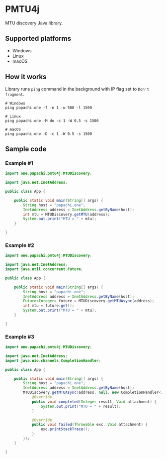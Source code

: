 # PMTU4j
MTU discovery Java library.
## Supported platforms
- Windows
- Linux
- macOS
## How it works
Library runs `ping` command in the background with IP flag set to `Don't fragment`.
```shell
# Windows
ping papachi.one -f -n 1 -w 500 -l 1500
```
```shell
# Linux
ping papachi.one -M do -c 1 -W 0.5 -s 1500
```
```shell
# macOS
ping papachi.one -D -c 1 -W 0.5 -s 1500
```
## Sample code
### Example #1
```java
import one.papachi.pmtu4j.MTUDiscovery;

import java.net.InetAddress;

public class App {

    public static void main(String[] args) {
        String host = "papachi.one";
        InetAddress address = InetAddress.getByName(host);
        int mtu = MTUDiscovery.getMTU(address);
        System.out.print("MTU = " + mtu);
    }

}
```
### Example #2

```java
import one.papachi.pmtu4j.MTUDiscovery;

import java.net.InetAddress;
import java.util.concurrent.Future;

public class App {

    public static void main(String[] args) {
        String host = "papachi.one";
        InetAddress address = InetAddress.getByName(host);
        Future<Integer> future = MTUDiscovery.getMTUAsync(address);
        int mtu = future.get();
        System.out.print("MTU = " + mtu);
    }

}
```
### Example #3

```java
import one.papachi.pmtu4j.MTUDiscovery;

import java.net.InetAddress;
import java.nio.channels.CompletionHandler;

public class App {

    public static void main(String[] args) {
        String host = "papachi.one";
        InetAddress address = InetAddress.getByName(host);
        MTUDiscovery.getMTUAsync(address, null, new CompletionHandler<Integer, Void>() {
            @Override
            public void completed(Integer result, Void attachment) {
                System.out.print("MTU = " + result);
            }

            @Override
            public void failed(Throwable exc, Void attachment) {
                exc.printStackTrace();
            }
        });
    }

}
```